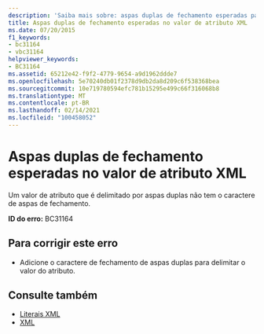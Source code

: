 ```yaml
---
description: 'Saiba mais sobre: aspas duplas de fechamento esperadas para o valor de atributo XML'
title: Aspas duplas de fechamento esperadas no valor de atributo XML
ms.date: 07/20/2015
f1_keywords:
- bc31164
- vbc31164
helpviewer_keywords:
- BC31164
ms.assetid: 65212e42-f9f2-4779-9654-a9d1962ddde7
ms.openlocfilehash: 5e70240db01f2378d9db2da8d209c6f538368bea
ms.sourcegitcommit: 10e719780594efc781b15295e499c66f316068b8
ms.translationtype: MT
ms.contentlocale: pt-BR
ms.lasthandoff: 02/14/2021
ms.locfileid: "100458052"
---
```

# <a name="expected-matching-closing-double-quote-for-xml-attribute-value"></a>Aspas duplas de fechamento esperadas no valor de atributo XML

Um valor de atributo que é delimitado por aspas duplas não tem o caractere de aspas de fechamento.  
  
 **ID do erro:** BC31164  
  
## <a name="to-correct-this-error"></a>Para corrigir este erro  
  
- Adicione o caractere de fechamento de aspas duplas para delimitar o valor do atributo.  
  
## <a name="see-also"></a>Consulte também

- [Literais XML](../language-reference/xml-literals/index.md)
- [XML](../programming-guide/language-features/xml/index.md)
